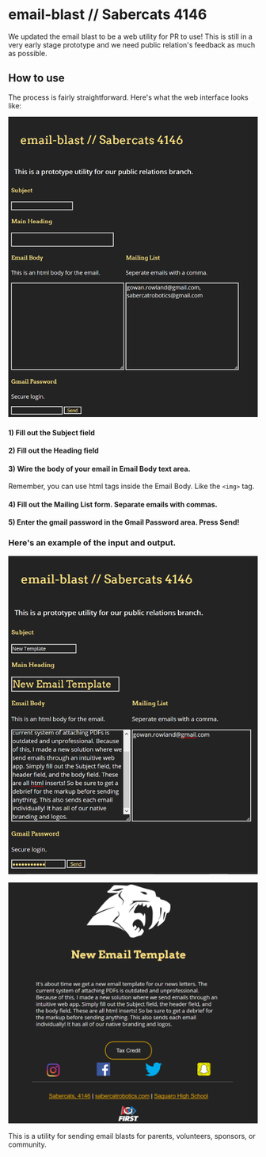 # email-blast // Sabercats 4146

We updated the email blast to be a web utility for PR to use! This is still in a very early stage prototype and we need public relation's feedback as much as possible. 

## How to use

The process is fairly straightforward. Here's what the web interface looks like:

![website view](./img/form-view.PNG)

#### 1) Fill out the Subject field

#### 2) Fill out the Heading field

#### 3) Wire the body of your email in Email Body text area.

Remember, you can use html tags inside the Email Body. Like the `<img>` tag.

#### 4) Fill out the Mailing List form. Separate emails with commas.

#### 5) Enter the gmail password in the Gmail Password area. Press Send!



### Here's an example of the input and output.

![filled form](./img/form-view-filled.PNG)



![output email](./img/output-view.PNG)



This is a utility for sending email blasts for parents, volunteers, sponsors, or community.